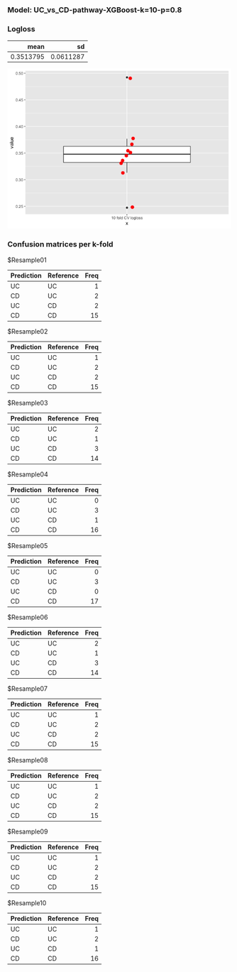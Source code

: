 ### Model: UC\_vs\_CD-pathway-XGBoost-k=10-p=0.8

### Logloss

<table>
<thead>
<tr class="header">
<th style="text-align: right;">mean</th>
<th style="text-align: right;">sd</th>
</tr>
</thead>
<tbody>
<tr class="odd">
<td style="text-align: right;">0.3513795</td>
<td style="text-align: right;">0.0611287</td>
</tr>
</tbody>
</table>

![](UC_vs_CD_XGBoost_pathway_10_0.8_files/figure-markdown_strict/unnamed-chunk-2-1.png)

### Confusion matrices per k-fold

$Resample01

<table>
<thead>
<tr class="header">
<th style="text-align: left;">Prediction</th>
<th style="text-align: left;">Reference</th>
<th style="text-align: right;">Freq</th>
</tr>
</thead>
<tbody>
<tr class="odd">
<td style="text-align: left;">UC</td>
<td style="text-align: left;">UC</td>
<td style="text-align: right;">1</td>
</tr>
<tr class="even">
<td style="text-align: left;">CD</td>
<td style="text-align: left;">UC</td>
<td style="text-align: right;">2</td>
</tr>
<tr class="odd">
<td style="text-align: left;">UC</td>
<td style="text-align: left;">CD</td>
<td style="text-align: right;">2</td>
</tr>
<tr class="even">
<td style="text-align: left;">CD</td>
<td style="text-align: left;">CD</td>
<td style="text-align: right;">15</td>
</tr>
</tbody>
</table>

$Resample02

<table>
<thead>
<tr class="header">
<th style="text-align: left;">Prediction</th>
<th style="text-align: left;">Reference</th>
<th style="text-align: right;">Freq</th>
</tr>
</thead>
<tbody>
<tr class="odd">
<td style="text-align: left;">UC</td>
<td style="text-align: left;">UC</td>
<td style="text-align: right;">1</td>
</tr>
<tr class="even">
<td style="text-align: left;">CD</td>
<td style="text-align: left;">UC</td>
<td style="text-align: right;">2</td>
</tr>
<tr class="odd">
<td style="text-align: left;">UC</td>
<td style="text-align: left;">CD</td>
<td style="text-align: right;">2</td>
</tr>
<tr class="even">
<td style="text-align: left;">CD</td>
<td style="text-align: left;">CD</td>
<td style="text-align: right;">15</td>
</tr>
</tbody>
</table>

$Resample03

<table>
<thead>
<tr class="header">
<th style="text-align: left;">Prediction</th>
<th style="text-align: left;">Reference</th>
<th style="text-align: right;">Freq</th>
</tr>
</thead>
<tbody>
<tr class="odd">
<td style="text-align: left;">UC</td>
<td style="text-align: left;">UC</td>
<td style="text-align: right;">2</td>
</tr>
<tr class="even">
<td style="text-align: left;">CD</td>
<td style="text-align: left;">UC</td>
<td style="text-align: right;">1</td>
</tr>
<tr class="odd">
<td style="text-align: left;">UC</td>
<td style="text-align: left;">CD</td>
<td style="text-align: right;">3</td>
</tr>
<tr class="even">
<td style="text-align: left;">CD</td>
<td style="text-align: left;">CD</td>
<td style="text-align: right;">14</td>
</tr>
</tbody>
</table>

$Resample04

<table>
<thead>
<tr class="header">
<th style="text-align: left;">Prediction</th>
<th style="text-align: left;">Reference</th>
<th style="text-align: right;">Freq</th>
</tr>
</thead>
<tbody>
<tr class="odd">
<td style="text-align: left;">UC</td>
<td style="text-align: left;">UC</td>
<td style="text-align: right;">0</td>
</tr>
<tr class="even">
<td style="text-align: left;">CD</td>
<td style="text-align: left;">UC</td>
<td style="text-align: right;">3</td>
</tr>
<tr class="odd">
<td style="text-align: left;">UC</td>
<td style="text-align: left;">CD</td>
<td style="text-align: right;">1</td>
</tr>
<tr class="even">
<td style="text-align: left;">CD</td>
<td style="text-align: left;">CD</td>
<td style="text-align: right;">16</td>
</tr>
</tbody>
</table>

$Resample05

<table>
<thead>
<tr class="header">
<th style="text-align: left;">Prediction</th>
<th style="text-align: left;">Reference</th>
<th style="text-align: right;">Freq</th>
</tr>
</thead>
<tbody>
<tr class="odd">
<td style="text-align: left;">UC</td>
<td style="text-align: left;">UC</td>
<td style="text-align: right;">0</td>
</tr>
<tr class="even">
<td style="text-align: left;">CD</td>
<td style="text-align: left;">UC</td>
<td style="text-align: right;">3</td>
</tr>
<tr class="odd">
<td style="text-align: left;">UC</td>
<td style="text-align: left;">CD</td>
<td style="text-align: right;">0</td>
</tr>
<tr class="even">
<td style="text-align: left;">CD</td>
<td style="text-align: left;">CD</td>
<td style="text-align: right;">17</td>
</tr>
</tbody>
</table>

$Resample06

<table>
<thead>
<tr class="header">
<th style="text-align: left;">Prediction</th>
<th style="text-align: left;">Reference</th>
<th style="text-align: right;">Freq</th>
</tr>
</thead>
<tbody>
<tr class="odd">
<td style="text-align: left;">UC</td>
<td style="text-align: left;">UC</td>
<td style="text-align: right;">2</td>
</tr>
<tr class="even">
<td style="text-align: left;">CD</td>
<td style="text-align: left;">UC</td>
<td style="text-align: right;">1</td>
</tr>
<tr class="odd">
<td style="text-align: left;">UC</td>
<td style="text-align: left;">CD</td>
<td style="text-align: right;">3</td>
</tr>
<tr class="even">
<td style="text-align: left;">CD</td>
<td style="text-align: left;">CD</td>
<td style="text-align: right;">14</td>
</tr>
</tbody>
</table>

$Resample07

<table>
<thead>
<tr class="header">
<th style="text-align: left;">Prediction</th>
<th style="text-align: left;">Reference</th>
<th style="text-align: right;">Freq</th>
</tr>
</thead>
<tbody>
<tr class="odd">
<td style="text-align: left;">UC</td>
<td style="text-align: left;">UC</td>
<td style="text-align: right;">1</td>
</tr>
<tr class="even">
<td style="text-align: left;">CD</td>
<td style="text-align: left;">UC</td>
<td style="text-align: right;">2</td>
</tr>
<tr class="odd">
<td style="text-align: left;">UC</td>
<td style="text-align: left;">CD</td>
<td style="text-align: right;">2</td>
</tr>
<tr class="even">
<td style="text-align: left;">CD</td>
<td style="text-align: left;">CD</td>
<td style="text-align: right;">15</td>
</tr>
</tbody>
</table>

$Resample08

<table>
<thead>
<tr class="header">
<th style="text-align: left;">Prediction</th>
<th style="text-align: left;">Reference</th>
<th style="text-align: right;">Freq</th>
</tr>
</thead>
<tbody>
<tr class="odd">
<td style="text-align: left;">UC</td>
<td style="text-align: left;">UC</td>
<td style="text-align: right;">1</td>
</tr>
<tr class="even">
<td style="text-align: left;">CD</td>
<td style="text-align: left;">UC</td>
<td style="text-align: right;">2</td>
</tr>
<tr class="odd">
<td style="text-align: left;">UC</td>
<td style="text-align: left;">CD</td>
<td style="text-align: right;">2</td>
</tr>
<tr class="even">
<td style="text-align: left;">CD</td>
<td style="text-align: left;">CD</td>
<td style="text-align: right;">15</td>
</tr>
</tbody>
</table>

$Resample09

<table>
<thead>
<tr class="header">
<th style="text-align: left;">Prediction</th>
<th style="text-align: left;">Reference</th>
<th style="text-align: right;">Freq</th>
</tr>
</thead>
<tbody>
<tr class="odd">
<td style="text-align: left;">UC</td>
<td style="text-align: left;">UC</td>
<td style="text-align: right;">1</td>
</tr>
<tr class="even">
<td style="text-align: left;">CD</td>
<td style="text-align: left;">UC</td>
<td style="text-align: right;">2</td>
</tr>
<tr class="odd">
<td style="text-align: left;">UC</td>
<td style="text-align: left;">CD</td>
<td style="text-align: right;">2</td>
</tr>
<tr class="even">
<td style="text-align: left;">CD</td>
<td style="text-align: left;">CD</td>
<td style="text-align: right;">15</td>
</tr>
</tbody>
</table>

$Resample10

<table>
<thead>
<tr class="header">
<th style="text-align: left;">Prediction</th>
<th style="text-align: left;">Reference</th>
<th style="text-align: right;">Freq</th>
</tr>
</thead>
<tbody>
<tr class="odd">
<td style="text-align: left;">UC</td>
<td style="text-align: left;">UC</td>
<td style="text-align: right;">1</td>
</tr>
<tr class="even">
<td style="text-align: left;">CD</td>
<td style="text-align: left;">UC</td>
<td style="text-align: right;">2</td>
</tr>
<tr class="odd">
<td style="text-align: left;">UC</td>
<td style="text-align: left;">CD</td>
<td style="text-align: right;">1</td>
</tr>
<tr class="even">
<td style="text-align: left;">CD</td>
<td style="text-align: left;">CD</td>
<td style="text-align: right;">16</td>
</tr>
</tbody>
</table>
